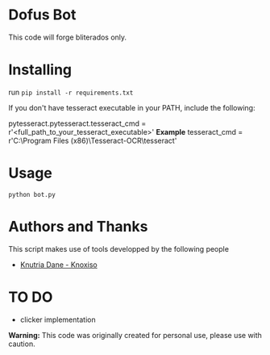# Dofus Bot

This code will forge bliterados only.

# Installing

run `pip install -r requirements.txt` 

If you don't have tesseract executable in your PATH, include the following:

pytesseract.pytesseract.tesseract_cmd = r'<full_path_to_your_tesseract_executable>'
**Example** tesseract_cmd = r'C:\Program Files (x86)\Tesseract-OCR\tesseract'

# Usage

`python bot.py`

# Authors and Thanks
This script makes use of tools developped by the following people
- [Knutria Dane - Knoxiso](https://github.com/knoxisus)

# TO DO
- clicker implementation


**Warning:** This code was originally created for personal use, please use with caution.